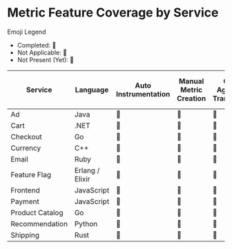 # Metric Feature Coverage by Service

Emoji Legend

- Completed: :100:
- Not Applicable: :no_bell:
- Not Present (Yet): :construction:

| Service         | Language        | Auto Instrumentation | Manual Metric Creation | Collector Agent Metric Transformation | Push Metrics   | SLO Metrics    | Multiple Manual Metric Instruments |
|-----------------|-----------------|----------------------|------------------------|---------------------------------------|----------------|----------------|------------------------------------|
| Ad              | Java            | :100:                | :construction:         | :construction:                        | :construction: | :construction: | :construction:                     |
| Cart            | .NET            | :100:                | :construction:         | :construction:                        | :construction: | :construction: | :construction:                     |
| Checkout        | Go              | :100:                | :construction:         | :construction:                        | :construction: | :construction: | :construction:                     |
| Currency        | C++             | :no_bell:            | :construction:         | :construction:                        | :construction: | :construction: | :construction:                     |
| Email           | Ruby            | :construction:       | :construction:         | :construction:                        | :construction: | :construction: | :construction:                     |
| Feature Flag    | Erlang / Elixir | :construction:       | :construction:         | :construction:                        | :construction: | :construction: | :construction:                     |
| Frontend        | JavaScript      | :construction:       | :construction:         | :construction:                        | :construction: | :construction: | :construction:                     |
| Payment         | JavaScript      | :construction:       | :construction:         | :construction:                        | :construction: | :construction: | :construction:                     |
| Product Catalog | Go              | :construction:       | :construction:         | :construction:                        | :construction: | :construction: | :construction:                     |
| Recommendation  | Python          | :100:       | :100:                  | :construction:                        | :construction: | :construction: | :construction:                     |
| Shipping        | Rust            | :construction:       | :construction:         | :construction:                        | :construction: | :construction: | :construction:                     |
